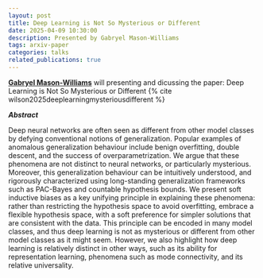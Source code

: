 ```yaml
---
layout: post
title: Deep Learning is Not So Mysterious or Different
date: 2025-04-09 10:30:00
description: Presented by Gabryel Mason-Williams
tags: arxiv-paper
categories: talks
related_publications: true
---
```


**[Gabryel Mason-Williams](https://gmw99.github.io/)** will presenting and dicussing the paper: Deep Learning is Not So Mysterious or Different {% cite wilson2025deeplearningmysteriousdifferent %}

**_Abstract_**

Deep neural networks are often seen as different from other model classes by defying conventional notions of generalization. Popular examples of anomalous generalization behaviour include benign overfitting, double descent, and the success of overparametrization. We argue that these phenomena are not distinct to neural networks, or particularly mysterious. Moreover, this generalization behaviour can be intuitively understood, and rigorously characterized using long-standing generalization frameworks such as PAC-Bayes and countable hypothesis bounds. We present soft inductive biases as a key unifying principle in explaining these phenomena: rather than restricting the hypothesis space to avoid overfitting, embrace a flexible hypothesis space, with a soft preference for simpler solutions that are consistent with the data. This principle can be encoded in many model classes, and thus deep learning is not as mysterious or different from other model classes as it might seem. However, we also highlight how deep learning is relatively distinct in other ways, such as its ability for representation learning, phenomena such as mode connectivity, and its relative universality.
